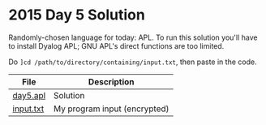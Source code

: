 # 2015 Day 5 Solution
Randomly-chosen language for today: APL. To run this solution you'll have to
install Dyalog APL; GNU APL's direct functions are too limited. 

Do `]cd /path/to/directory/containing/input.txt`, then paste in the code.

|File|Description
|---|--------|
|[day5.apl](day4.apl) | Solution |
|[input.txt](input.txt) | My program input (encrypted) |

